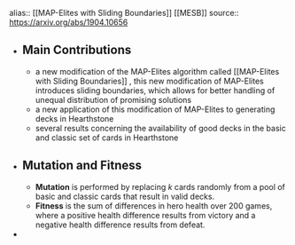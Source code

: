 alias:: [[MAP-Elites with Sliding Boundaries]] [[MESB]] 
source:: https://arxiv.org/abs/1904.10656

- ## Main Contributions
	- a new modification of the MAP-Elites algorithm called [[MAP-Elites with Sliding Boundaries]] , this new modification of MAP-Elites introduces sliding boundaries, which allows for better handling of unequal distribution of promising solutions
	- a new application of this modification of MAP-Elites to generating decks in Hearthstone
	- several results concerning the availability of good decks in the basic and classic set of cards in Hearthstone
- ## Mutation and Fitness
	- **Mutation** is performed by replacing $k$ cards randomly from a pool of basic and classic cards that result in valid decks.
	- **Fitness** is the sum of differences in hero health over 200 games, where a positive health difference results from victory and a negative health difference results from defeat.
-